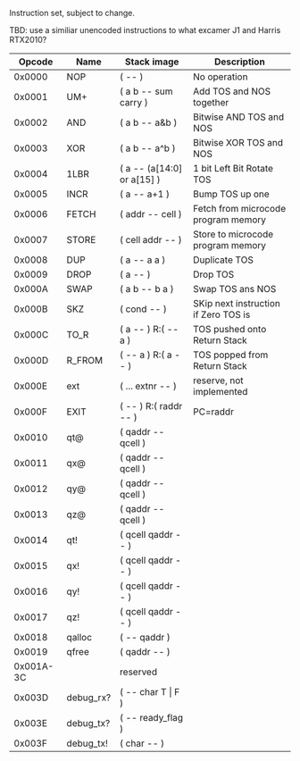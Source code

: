 
Instruction set, subject to change.

TBD: use a similiar unencoded instructions to what excamer J1 and Harris RTX2010?


| Opcode | Name  | Stack image            | Description  |
| ------ | ----- | ---------------------- | ------------ |
| 0x0000 | NOP   | ( -- )                 | No operation |
| 0x0001 | UM+   | ( a b -- sum carry )   | Add TOS and NOS together |
| 0x0002 | AND   | ( a b -- a&b )         | Bitwise AND TOS and NOS |
| 0x0003 | XOR   | ( a b -- a^b )         | Bitwise XOR TOS and NOS |
| 0x0004 | 1LBR  | ( a -- (a[14:0] or a[15] ) | 1 bit Left Bit Rotate TOS |
| 0x0005 | INCR  | ( a -- a+1 )           | Bump TOS up one |
| 0x0006 | FETCH | ( addr -- cell )       | Fetch from microcode program memory |
| 0x0007 | STORE | ( cell addr -- )       | Store to microcode program memory |
| 0x0008 | DUP   | ( a -- a a )           | Duplicate TOS |
| 0x0009 | DROP  | ( a -- )               | Drop TOS |
| 0x000A | SWAP  | ( a b -- b a )         | Swap TOS ans NOS |
| 0x000B | SKZ   | ( cond -- )            | SKip next instruction if Zero TOS is |
| 0x000C | TO_R  | ( a -- ) R:( -- a )    | TOS pushed onto Return Stack |
| 0x000D | R_FROM | ( -- a ) R:( a -- )   | TOS popped from Return Stack |
| 0x000E | ext   | ( ... extnr -- )       | reserve, not implemented |
| 0x000F | EXIT  | ( -- ) R:( raddr -- )  | PC=raddr |
| 0x0010 | qt@   | ( qaddr -- qcell )     | |
| 0x0011 | qx@   | ( qaddr -- qcell )     | |
| 0x0012 | qy@   | ( qaddr -- qcell )     | |
| 0x0013 | qz@   | ( qaddr -- qcell )     | |
| 0x0014 | qt!   | ( qcell qaddr -- )     | |
| 0x0015 | qx!   | ( qcell qaddr -- )     | |
| 0x0016 | qy!   | ( qcell qaddr -- )     | |
| 0x0017 | qz!   | ( qcell qaddr -- )     | |
| 0x0018 | qalloc | ( -- qaddr )          | |
| 0x0019 | qfree  | ( qaddr -- )          | |
| 0x001A-3C |     | reserved              | |
| 0x003D | debug_rx? | ( -- char T \| F ) | |
| 0x003E | debug_tx? | ( -- ready_flag )  | |
| 0x003F | debug_tx! | ( char -- )        | |

